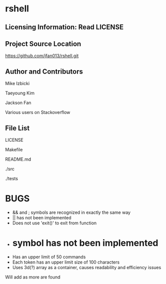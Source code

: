rshell
======

Licensing Information: Read LICENSE
---

Project Source Location
---

https://github.com/jfan013/rshell.git

Author and Contributors
---------

Mike Izbicki

Taeyoung Kim

Jackson Fan

Various users on Stackoverflow

File List
------

LICENSE

Makefile

README.md

./src

./tests

BUGS
===

* && and ; symbols are recognized in exactly the same way
* || has not been implemented
* Does not use 'exit()' to exit from function
* # symbol has not been implemented
* Has an upper limit of 50 commands
* Each token has an upper limit size of 100 characters
* Uses 3d(?) array as a container, causes readability and efficiency issues

Will add as more are found


